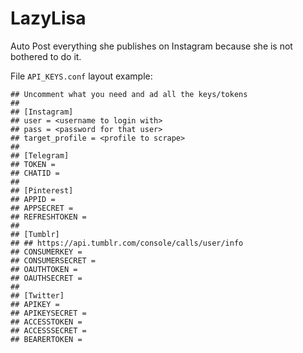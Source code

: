 # LazyLisa

Auto Post everything she publishes on Instagram because she is not bothered to do it.

File `API_KEYS.conf` layout example:
<br>
```
## Uncomment what you need and ad all the keys/tokens
##
## [Instagram]
## user = <username to login with>
## pass = <password for that user>
## target_profile = <profile to scrape>
## 
## [Telegram]
## TOKEN = 
## CHATID = 
## 
## [Pinterest]
## APPID = 
## APPSECRET = 
## REFRESHTOKEN = 
## 
## [Tumblr]
## ## https://api.tumblr.com/console/calls/user/info
## CONSUMERKEY = 
## CONSUMERSECRET = 
## OAUTHTOKEN = 
## OAUTHSECRET = 
## 
## [Twitter]
## APIKEY = 
## APIKEYSECRET = 
## ACCESSTOKEN = 
## ACCESSSECRET = 
## BEARERTOKEN = 
```
